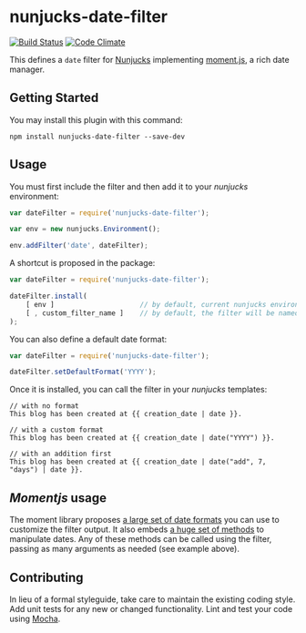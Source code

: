 nunjucks-date-filter
====================

[![Build Status](https://travis-ci.org/piwi/nunjucks-date-filter.svg?branch=master)](https://travis-ci.org/piwi/nunjucks-date-filter)
[![Code Climate](https://codeclimate.com/github/piwi/nunjucks-date-filter/badges/gpa.svg)](https://codeclimate.com/github/piwi/nunjucks-date-filter)

This defines a `date` filter for [Nunjucks](http://mozilla.github.io/nunjucks/) 
implementing [moment.js](http://momentjs.com/), a rich date manager.


Getting Started
---------------

You may install this plugin with this command:

```shell
npm install nunjucks-date-filter --save-dev
```


Usage
-----

You must first include the filter and then add it to your *nunjucks* environment:

```js
var dateFilter = require('nunjucks-date-filter');

var env = new nunjucks.Environment();

env.addFilter('date', dateFilter);
```

A shortcut is proposed in the package:

```js
var dateFilter = require('nunjucks-date-filter');

dateFilter.install(
    [ env ]                     // by default, current nunjucks environment will be used
    [ , custom_filter_name ]    // by default, the filter will be named "date"
);
```

You can also define a default date format:

```js
var dateFilter = require('nunjucks-date-filter');

dateFilter.setDefaultFormat('YYYY');
```

Once it is installed, you can call the filter in your *nunjucks* templates:

```
// with no format
This blog has been created at {{ creation_date | date }}.

// with a custom format
This blog has been created at {{ creation_date | date("YYYY") }}.

// with an addition first
This blog has been created at {{ creation_date | date("add", 7, "days") | date }}.
```


*Momentjs* usage
----------------

The moment library proposes [a large set of date formats](http://momentjs.com/docs/#/displaying/format/)
you can use to customize the filter output. It also embeds [a huge set of methods](http://momentjs.com/docs/#/get-set/) 
to manipulate dates. Any of these methods can be called using the filter, passing as many 
arguments as needed (see example above).


Contributing
------------

In lieu of a formal styleguide, take care to maintain the existing coding style. Add unit 
tests for any new or changed functionality. Lint and test your code using [Mocha](http://mochajs.org/).

